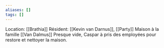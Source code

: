 ```yaml
---
aliases: []
tags: []
---
```

Location: [[Brathia]]
Résident: [[Kevin van Darnus]], [[Party]]
Maison à la famille [[Van Dalmus]]
Presque vide, Caspar à pris des employées pour restore et nettoyer la maison.

